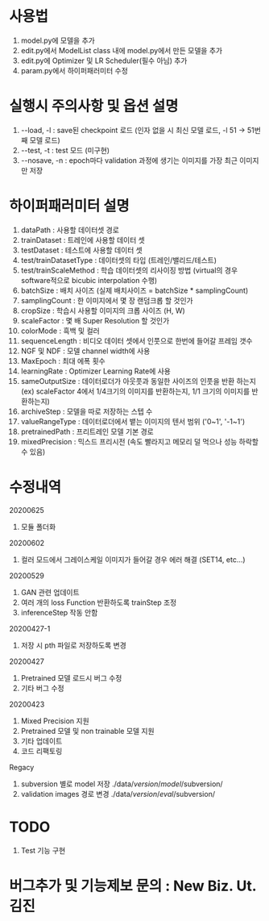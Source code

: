 # 사용법

1. model.py에 모델을 추가
2. edit.py에서 ModelList class 내에 model.py에서 만든 모델을 추가
3. edit.py에 Optimizer 및 LR Scheduler(필수 아님) 추가
4. param.py에서 하이퍼패러미터 수정


# 실행시 주의사항 및 옵션 설명

1. --load, -l : save된 checkpoint 로드 (인자 없을 시 최신 모델 로드, -l 51 -> 51번째 모델 로드)
2. --test, -t : test 모드 (미구현)
3. --nosave, -n : epoch마다 validation 과정에 생기는 이미지를 가장 최근 이미지만 저장


# 하이퍼패러미터 설명

1. dataPath : 사용할 데이터셋 경로
1. trainDataset : 트레인에 사용할 데이터 셋
2. testDataset : 테스트에 사용할 데이터 셋
3. test/trainDatasetType : 데이터셋의 타입 (트레인/밸리드/테스트)
3. test/trainScaleMethod : 학습 데이터셋의 리사이징 방법 (virtual의 경우 software적으로 bicubic interpolation 수행)
4. batchSize : 배치 사이즈 (실제 배치사이즈 = batchSize * samplingCount)
5. samplingCount : 한 이미지에서 몇 장 랜덤크롭 할 것인가
6. cropSize : 학습시 사용할 이미지의 크롭 사이즈 (H, W)
7. scaleFactor : 몇 배 Super Resolution 할 것인가
8. colorMode : 흑백 및 컬러
9. sequenceLength : 비디오 데이터 셋에서 인풋으로 한번에 들어갈 프레임 갯수
9. NGF 및 NDF : 모델 channel width에 사용
10. MaxEpoch : 최대 에폭 횟수
11. learningRate : Optimizer Learning Rate에 사용
12. sameOutputSize : 데이터로더가 아웃풋과 동일한 사이즈의 인풋을 반환 하는지 (ex) scaleFactor 4에서 1/4크기의 이미지를 반환하는지, 1/1 크기의 이미지를 반환하는지)
13. archiveStep : 모델을 따로 저장하는 스텝 수
14. valueRangeType : 데이터로더에서 뱉는 이미지의 텐서 범위 ('0~1', '-1~1')
15. pretrainedPath : 프리트레인 모델 기본 경로
16. mixedPrecision : 믹스드 프리시전 (속도 빨라지고 메모리 덜 먹으나 성능 하락할 수 있음)

# 수정내역

20200625

1. 모듈 폴더화

20200602

1. 컬러 모드에서 그레이스케일 이미지가 들어갈 경우 에러 해결 (SET14, etc...)

20200529

1. GAN 관련 업데이트
2. 여러 개의 loss Function 반환하도록 trainStep 조정
3. inferenceStep 작동 안함

20200427-1

1. 저장 시 pth 파일로 저장하도록 변경

20200427

1. Pretrained 모델 로드시 버그 수정
2. 기타 버그 수정

20200423

1. Mixed Precision 지원
2. Pretrained 모델 및 non trainable 모델 지원
3. 기타 업데이트
4. 코드 리팩토링

Regacy

1. subversion 별로 model 저장 ./data/$version/model/$subversion/
2. validation images 경로 변경 ./data/$version/eval/$subversion/


# TODO

1. Test 기능 구현



# 버그추가 및 기능제보 문의 : New Biz. Ut. 김진